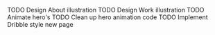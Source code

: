 TODO Design About illustration
TODO Design Work illustration
TODO Animate hero's
TODO Clean up hero animation code
TODO Implement Dribble style new page
